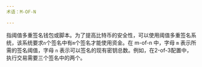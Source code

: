 ```yaml
---
术语：M-OF-N

---
```

指阈值多重签名钱包或脚本。为了提高比特币的安全性，可以使用阈值多重签名系统，该系统要求`n`个签名中有`m`个签名才能使用资金。在 m-of-n 中，字母 `m` 表示所需的签名阈值，字母 `n` 表示可以签名的现有密钥总数。例如，在2-of-3配置中，执行交易需要三个签名中的两个。